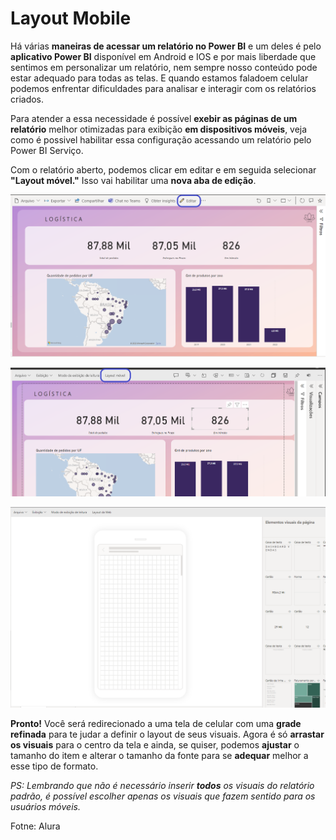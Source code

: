 # Layout Mobile

Há várias **maneiras de acessar um relatório no Power BI** e um deles é pelo **aplicativo Power BI** disponível em Android e IOS e por mais liberdade que sentimos em personalizar um relatório, nem sempre nosso conteúdo pode estar adequado para todas as telas. E quando estamos faladoem celular podemos enfrentar dificuldades para analisar e interagir com os relatórios criados.

Para atender a essa necessidade é possível **exebir as páginas de um relatório** melhor otimizadas para exibição **em dispositivos móveis**, veja como é possivel habilitar essa configuração acessando um relatório pelo Power BI Serviço.

Com o relatório aberto, podemos clicar em editar e em seguida selecionar **"Layout móvel."** Isso vai habilitar uma **nova aba de edição**.

![Layout movel](../ASSETS/layoutMovel1.png)

![Layout Movel 2](../ASSETS/layoutmovel2.png)

![Layout Movel 3](../ASSETS/layoutMovel3.png)

**Pronto!** Você será redirecionado a uma tela de celular com uma **grade refinada** para te judar a definir o layout de seus visuais. Agora é só **arrastar os visuais** para o centro da tela e ainda, se quiser, podemos **ajustar** o tamanho do item e alterar o tamanho da fonte para se **adequar** melhor a esse tipo de formato.

*PS: Lembrando que não é necessário inserir **todos** os visuais do relatório padrão, é possível escolher apenas os visuais que fazem sentido para os usuários móveis.*

Fotne: Alura

